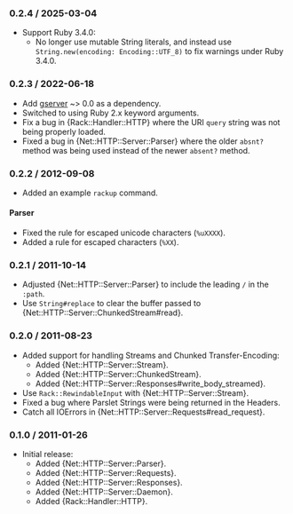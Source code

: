 ### 0.2.4 / 2025-03-04

* Support Ruby 3.4.0:
  * No longer use mutable String literals, and instead use
    `String.new(encoding: Encoding::UTF_8)` to fix warnings under Ruby 3.4.0.

### 0.2.3 / 2022-06-18

* Add [gserver] ~> 0.0 as a dependency.
* Switched to using Ruby 2.x keyword arguments.
* Fix a bug in {Rack::Handler::HTTP} where the URI `query` string was not being
  properly loaded.
* Fixed a bug in {Net::HTTP::Server::Parser} where the older `absnt?` method
  was being used instead of the newer `absent?` method.

### 0.2.2 / 2012-09-08

* Added an example `rackup` command.

#### Parser

* Fixed the rule for escaped unicode characters (`%uXXXX`).
* Added a rule for escaped characters (`%XX`).

### 0.2.1 / 2011-10-14

* Adjusted {Net::HTTP::Server::Parser} to include the leading `/` in the
  `:path`.
* Use `String#replace` to clear the buffer passed to
  {Net::HTTP::Server::ChunkedStream#read}.

### 0.2.0 / 2011-08-23

* Added support for handling Streams and Chunked Transfer-Encoding:
  * Added {Net::HTTP::Server::Stream}.
  * Added {Net::HTTP::Server::ChunkedStream}.
  * Added {Net::HTTP::Server::Responses#write_body_streamed}.
* Use `Rack::RewindableInput` with {Net::HTTP::Server::Stream}.
* Fixed a bug where Parslet Strings were being returned in the Headers.
* Catch all IOErrors in {Net::HTTP::Server::Requests#read_request}.

### 0.1.0 / 2011-01-26

* Initial release:
  * Added {Net::HTTP::Server::Parser}.
  * Added {Net::HTTP::Server::Requests}.
  * Added {Net::HTTP::Server::Responses}.
  * Added {Net::HTTP::Server::Daemon}.
  * Added {Rack::Handler::HTTP}.

[gserver]: https://rubygems.org/gems/gserver
